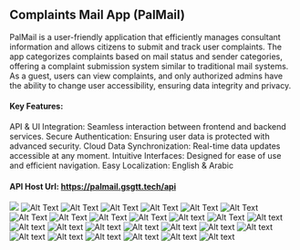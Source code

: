 ## Complaints Mail App (PalMail)
PalMail is a user-friendly application that efficiently manages consultant information and allows citizens to submit and track user complaints. The app categorizes complaints based on mail status and sender categories, offering a complaint submission system similar to traditional mail systems.
As a guest, users can view complaints, and only authorized admins have the ability to change user accessibility, ensuring data integrity and privacy.

#### Key Features:
API & UI Integration: Seamless interaction between frontend and backend services.
Secure Authentication: Ensuring user data is protected with advanced security.
Cloud Data Synchronization: Real-time data updates accessible at any moment.
Intuitive Interfaces: Designed for ease of use and efficient navigation.
Easy Localization: English & Arabic
#### API Host Url: https://palmail.gsgtt.tech/api

![](https://github.com/ranakh2001/Complaints-Mail-App-palmail-/blob/bb524cf74e6acbbf79ce7538900a6d8465000f4b/Purple%20Pink%20Gradient%20Mobile%20Application%20Presentation%20(12).jpg)
![Alt Text](https://github.com/ranakh2001/final-project/blob/d7e76537a6c7c226bd1f1b23a9b9ed96eda88bee/Screenshot%202024-12-08%20122233.png)
![Alt Text](https://github.com/ranakh2001/final-project/blob/d7e76537a6c7c226bd1f1b23a9b9ed96eda88bee/Screenshot%202024-12-08%20122248.png)
![Alt Text](https://github.com/ranakh2001/final-project/blob/d7e76537a6c7c226bd1f1b23a9b9ed96eda88bee/Screenshot%202024-12-08%20122255.png)
![Alt Text](https://github.com/ranakh2001/final-project/blob/d7e76537a6c7c226bd1f1b23a9b9ed96eda88bee/Screenshot%202024-12-08%20122310.png)
![Alt Text](https://github.com/ranakh2001/final-project/blob/d7e76537a6c7c226bd1f1b23a9b9ed96eda88bee/Screenshot%202024-12-08%20122342.png)
![Alt Text](https://github.com/ranakh2001/final-project/blob/d7e76537a6c7c226bd1f1b23a9b9ed96eda88bee/Screenshot%202024-12-08%20122402.png)
![Alt Text](https://github.com/ranakh2001/final-project/blob/d7e76537a6c7c226bd1f1b23a9b9ed96eda88bee/Screenshot%202024-12-08%20122413.png)
![Alt Text](https://github.com/ranakh2001/final-project/blob/d7e76537a6c7c226bd1f1b23a9b9ed96eda88bee/Screenshot%202024-12-08%20122455.png)
![Alt Text](https://github.com/ranakh2001/final-project/blob/d7e76537a6c7c226bd1f1b23a9b9ed96eda88bee/Screenshot%202024-12-08%20122503.png)
![Alt Text](https://github.com/ranakh2001/final-project/blob/d7e76537a6c7c226bd1f1b23a9b9ed96eda88bee/Screenshot%202024-12-08%20122513.png)
![Alt text](https://github.com/ranakh2001/Complaints-Mail-App-palmail-/blob/b33cd772570a398055976e16dcd5964bdbb9ea35/Screenshot_2025-01-12-22-33-26-304_com.miui.videoplayer.jpg)
![Alt Text](https://github.com/ranakh2001/Complaints-Mail-App-palmail-/blob/b33cd772570a398055976e16dcd5964bdbb9ea35/Screenshot%202024-12-08%20122513.png)
![Alt text](https://github.com/ranakh2001/Complaints-Mail-App-palmail-/blob/b33cd772570a398055976e16dcd5964bdbb9ea35/Screenshot_2025-01-12-22-34-39-037_com.miui.videoplayer.jpg)
![Alt text](https://github.com/ranakh2001/Complaints-Mail-App-palmail-/blob/b33cd772570a398055976e16dcd5964bdbb9ea35/Screenshot_2025-01-12-22-34-52-315_com.miui.videoplayer.jpg)
![Alt text](https://github.com/ranakh2001/Complaints-Mail-App-palmail-/blob/b33cd772570a398055976e16dcd5964bdbb9ea35/Screenshot_2025-01-12-22-34-05-833_com.miui.videoplayer.jpg)
![Alt text](https://github.com/ranakh2001/Complaints-Mail-App-palmail-/blob/b33cd772570a398055976e16dcd5964bdbb9ea35/Screenshot_2025-01-12-22-33-52-161_com.miui.videoplayer.jpg)
![Alt text](https://github.com/ranakh2001/Complaints-Mail-App-palmail-/blob/b33cd772570a398055976e16dcd5964bdbb9ea35/Screenshot_2025-01-12-22-33-44-528_com.miui.videoplayer.jpg)
![Alt text](https://github.com/ranakh2001/Complaints-Mail-App-palmail-/blob/b33cd772570a398055976e16dcd5964bdbb9ea35/Screenshot_2025-01-12-22-33-09-356_com.miui.videoplayer.jpg)
![Alt text](https://github.com/ranakh2001/Complaints-Mail-App-palmail-/blob/b33cd772570a398055976e16dcd5964bdbb9ea35/Screenshot_2025-01-12-22-32-41-270_com.miui.videoplayer.jpg)
![Alt text](https://github.com/ranakh2001/Complaints-Mail-App-palmail-/blob/b33cd772570a398055976e16dcd5964bdbb9ea35/Screenshot_2025-01-12-22-32-26-679_com.miui.videoplayer.jpg)
![Alt text](https://github.com/ranakh2001/Complaints-Mail-App-palmail-/blob/b33cd772570a398055976e16dcd5964bdbb9ea35/Screenshot_2025-01-12-22-31-25-407_com.miui.videoplayer.jpg)
![Alt text](https://github.com/ranakh2001/Complaints-Mail-App-palmail-/blob/b33cd772570a398055976e16dcd5964bdbb9ea35/Screenshot_2025-01-12-22-30-55-426_com.miui.videoplayer.jpg)
![Alt text](https://github.com/ranakh2001/Complaints-Mail-App-palmail-/blob/b33cd772570a398055976e16dcd5964bdbb9ea35/Screenshot_2025-01-12-22-30-47-338_com.miui.videoplayer.jpg)
![Alt text](https://github.com/ranakh2001/Complaints-Mail-App-palmail-/blob/b33cd772570a398055976e16dcd5964bdbb9ea35/Screenshot_2025-01-12-22-30-23-817_com.miui.videoplayer.jpg)
![Alt text](https://github.com/ranakh2001/Complaints-Mail-App-palmail-/blob/b33cd772570a398055976e16dcd5964bdbb9ea35/Screenshot_2025-01-12-22-30-19-748_com.miui.videoplayer.jpg)
![Alt text](https://github.com/ranakh2001/Complaints-Mail-App-palmail-/blob/b33cd772570a398055976e16dcd5964bdbb9ea35/Screenshot_2025-01-12-22-29-23-368_com.miui.videoplayer.jpg)
